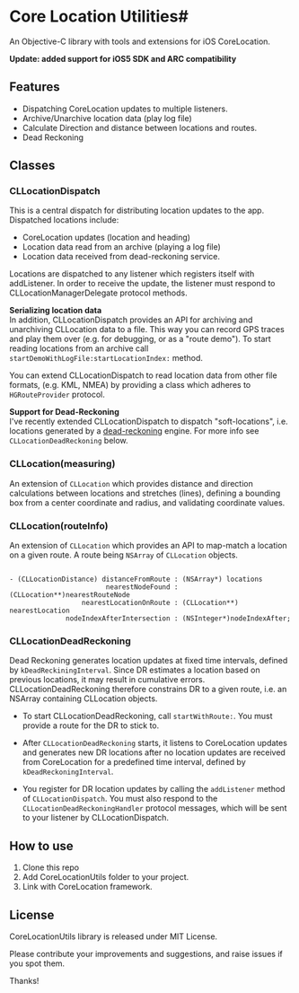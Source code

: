 # Core Location Utilities#

An Objective-C library with tools and extensions for iOS CoreLocation. 

**Update: added support for iOS5 SDK and ARC compatibility**

## Features ##

- Dispatching CoreLocation updates to multiple listeners.
- Archive/Unarchive location data (play log file) 
- Calculate Direction and distance between locations and routes.
- Dead Reckoning


## Classes ##

### CLLocationDispatch 

This is a central dispatch for distributing location updates to the app. Dispatched locations include: 

- CoreLocation updates (location and heading)
- Location data read from an archive (playing a log file)
- Location data received from dead-reckoning service. 

Locations are dispatched to any listener which registers itself with addListener. In order to receive the update, the listener must respond to CLLocationManagerDelegate protocol methods. 

**Serializing location data**<br/>
In addition, CLLocationDispatch provides an API for archiving and unarchiving CLLocation data to a file. This way you can record GPS traces and play them over (e.g. for debugging, or as a "route demo").
To start reading locations from an archive call <code>startDemoWithLogFile:startLocationIndex:</code> method. 

You can extend CLLocationDispatch to read location data from other file formats, (e.g. KML, NMEA) by providing a class which adheres to <code>HGRouteProvider</code> protocol.

**Support for Dead-Reckoning**<br/>
I've recently extended CLLocationDispatch to dispatch "soft-locations", i.e. locations generated by a [dead-reckoning](http://en.wikipedia.org/wiki/Dead_reckoning) engine. For more info see <code>CLLocationDeadReckoning</code> below. 


###  CLLocation(measuring)  

An extension of <code>CLLocation</code> which provides distance and direction calculations between locations and stretches (lines), defining a bounding box from a center coordinate and radius, and validating coordinate values. 

###  CLLocation(routeInfo)  

An extension of <code>CLLocation</code> which provides an API to map-match a location on a given route. A route being <code>NSArray</code> of <code>CLLocation</code> objects. 

<pre><code>
- (CLLocationDistance) distanceFromRoute : (NSArray*) locations 
					    nearestNodeFound : (CLLocation**)nearestRouteNode 
				  nearestLocationOnRoute : (CLLocation**) nearestLocation 
			  nodeIndexAfterIntersection : (NSInteger*)nodeIndexAfter;
</code></pre>


### CLLocationDeadReckoning ###

Dead Reckoning generates location updates at fixed time intervals, defined by <code>kDeadReckiningInterval</code>. Since DR estimates a location based on previous locations, it may result in cumulative errors. CLLocationDeadReckoning therefore constrains DR to a given route, i.e. an NSArray containing CLLocation objects.

- To start CLLocationDeadReckoning, call <code>startWithRoute:</code>. You must provide a route for the DR to stick to. 

- After <code>CLLocationDeadReckoning</code> starts, it listens to CoreLocation updates and generates new DR locations after no location updates are received from CoreLocation for a predefined time interval, defined by <code>kDeadReckoningInterval</code>.

- You register for DR location updates by calling the <code>addListener</code> method of <code>CLLocationDispatch</code>. You must also respond to the <code>CLLocationDeadReckoningHandler</code> protocol messages, which will be sent to your listener by CLLocationDispatch. 

 
## How to use ##

1. Clone this repo
2. Add CoreLocationUtils folder to your project.
2. Link with CoreLocation framework. 


## License ##

CoreLocationUtils library is released under MIT License.

Please contribute your improvements and suggestions, and raise issues if you spot them.  

Thanks!  
